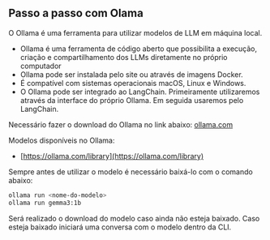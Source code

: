 ## Passo a passo com Olama

O Ollama é uma ferramenta para utilizar modelos de LLM em máquina local.

- Ollama é uma ferramenta de código aberto que possibilita a execução, criação e compartilhamento dos LLMs diretamente no próprio computador
- Ollama pode ser instalada pelo site ou através de imagens Docker.
- É compatível com sistemas operacionais macOS, Linux e Windows.
- O Ollama pode ser integrado ao LangChain. Primeiramente utilizaremos através da interface do próprio Ollama. Em seguida usaremos pelo LangChain.

Necessário fazer o download do Ollama no link abaixo:
[ollama.com](https://ollama.com/)

Modelos disponíveis no Ollama:

- [https://ollama.com/library](https://ollama.com/library)

Sempre antes de utilizar o modelo é necessário baixá-lo com o comando abaixo:

```bash
ollama run <nome-do-modelo>
ollama run gemma3:1b
```

Será realizado o download do modelo caso ainda não esteja baixado. Caso esteja baixado iniciará uma conversa com o modelo dentro da CLI.
